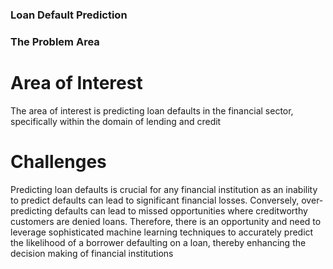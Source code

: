 ### Loan Default Prediction

### The Problem Area

# Area of Interest 

The area of interest is predicting loan defaults in the financial sector, specifically within the domain of lending and credit

# Challenges

Predicting loan defaults is crucial for any financial institution as an inability to predict defaults can lead to significant financial losses. Conversely, over-predicting defaults can lead to missed opportunities where creditworthy customers are denied loans. Therefore, there is an opportunity and need to leverage sophisticated machine learning techniques to accurately predict the likelihood of a borrower defaulting on a loan, thereby enhancing the decision making of financial institutions

#
